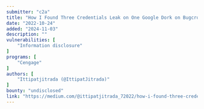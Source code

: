 ```yaml
---
submitter: "c2a"
title: "How I Found Three Credentials Leak on One Google Dork on Bugcrowd program"
date: "2022-10-24"
added: "2024-11-03"
description: ""
vulnerabilities: [
    "Information disclosure"
]
programs: [
    "Cengage"
]
authors: [
    "Ittipatjitrada (@IttipatJitrada)"
]
bounty: "undisclosed"
link: "https://medium.com/@ittipatjitrada_72022/how-i-found-three-credentials-leak-on-one-google-dork-on-bugcrowd-3dba9a23ace4"
---
```




